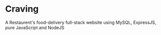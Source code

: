 # Craving

A Restaurent's food-delivery full-stack website using MySQL, ExpressJS, pure JavaScript and NodeJS
